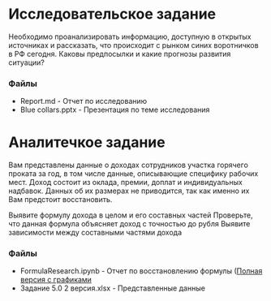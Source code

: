 # Исследовательское задание

Необходимо проанализировать информацию, доступную в открытых источниках и рассказать, что происходит с рынком синих воротничков в РФ сегодня. Каковы предпосылки и какие прогнозы развития ситуации?

### Файлы
- Report.md - Отчет по исследованию
- Blue collars.pptx - Презентация по теме исследования

# Аналитечкое задание

Вам представлены данные о доходах сотрудников участка горячего проката за год, в том числе данные, описывающие специфику рабочих мест.
Доход состоит из оклада, премии, доплат и индивидуальных надбавок. Данных об их размерах не приводится, так как именно их Вам предстоит восстановить.

Выявите формулу дохода в целом и его составных частей
Проверьте, что данная формула объясняет доход с точностью до рубля
Выявите зависимости между составными частями дохода

### Файлы
- FormulaResearch.ipynb - Отчет по восстановлению формулы ([Полная версия с графиками](https://nbviewer.org/github/SfdJucide/test_tasks/blob/main/Аналитик%20Консалтинг/FormulaResearch.ipynb)
- Задание 5.0 2 версия.xlsx - Представленные данные
